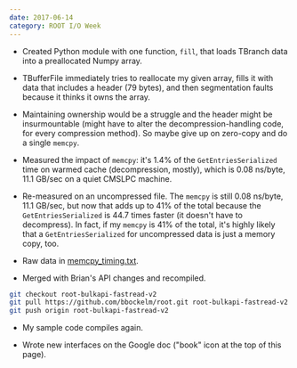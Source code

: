 ```yaml
---
date: 2017-06-14
category: ROOT I/O Week
---
```


   * Created Python module with one function, `fill`, that loads TBranch data into a preallocated Numpy array.
   
   * TBufferFile immediately tries to reallocate my given array, fills it with data that includes a header (79 bytes), and then segmentation faults because it thinks it owns the array.
   
   * Maintaining ownership would be a struggle and the header might be insurmountable (might have to alter the decompression-handling code, for every compression method). So maybe give up on zero-copy and do a single `memcpy`.
   
   * Measured the impact of `memcpy`: it's 1.4% of the `GetEntriesSerialized` time on warmed cache (decompression, mostly), which is 0.08 ns/byte, 11.1 GB/sec on a quiet CMSLPC machine.
   
   * Re-measured on an uncompressed file. The `memcpy` is still 0.08 ns/byte, 11.1 GB/sec, but now that adds up to 41% of the total because the `GetEntriesSerialized` is 44.7 times faster (it doesn't have to decompress). In fact, if my `memcpy` is 41% of the total, it's highly likely that a `GetEntriesSerialized` for uncompressed data is just a memory copy, too.

   * Raw data in [memcpy_timing.txt](data/memcpy_timing.txt).

   * Merged with Brian's API changes and recompiled.

```bash
git checkout root-bulkapi-fastread-v2
git pull https://github.com/bbockelm/root.git root-bulkapi-fastread-v2
git push origin root-bulkapi-fastread-v2
```

   * My sample code compiles again.

   * Wrote new interfaces on the Google doc ("book" icon at the top of this page).
